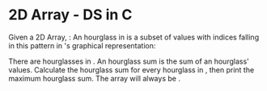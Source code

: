 # 2D Array - DS in C
Given a  2D Array, :
An hourglass in  is a subset of values with indices falling in this pattern in 's graphical representation:

There are  hourglasses in . An hourglass sum is the sum of an hourglass' values. Calculate the hourglass sum for every hourglass in , then print the maximum hourglass sum. The array will always be .

